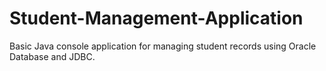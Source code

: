 # Student-Management-Application
Basic Java console application for managing student records using Oracle Database and JDBC.
